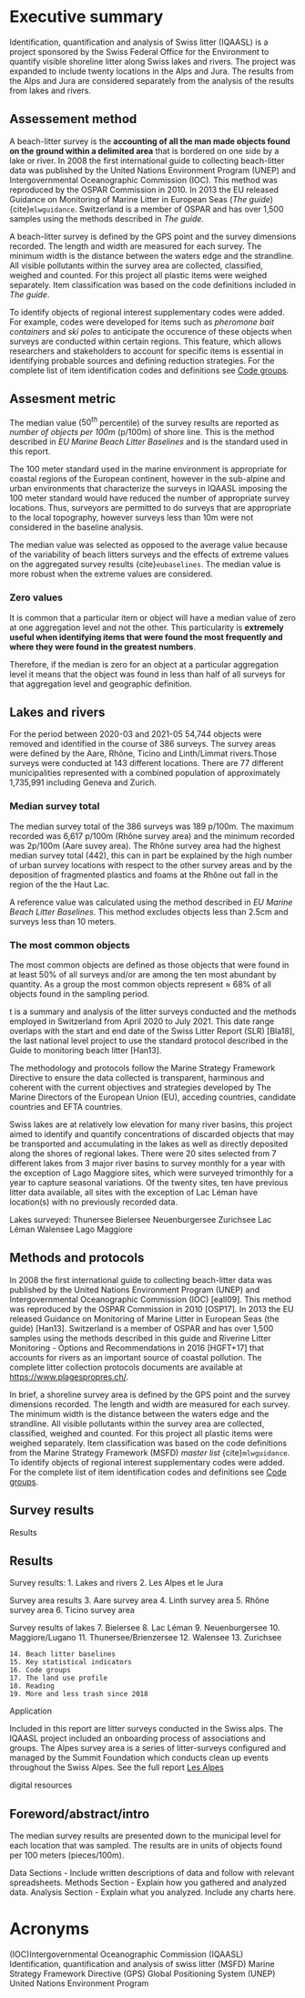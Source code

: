 # Executive summary
Identification, quantification and analysis of Swiss litter (IQAASL) is a project sponsored by the Swiss Federal Office for
the Environment to quantify visible shoreline litter along Swiss lakes and rivers. The project was expanded to include twenty
locations in the Alps and Jura. The results from the Alps and Jura are considered separately from the analysis of the results 
from lakes and rivers.

## Assessement method

A beach-litter survey is the __accounting of all the man made objects found on the ground within a delimited area__ that is bordered on one side by a lake or river. In 2008 the first international guide to collecting beach-litter data was published by the United Nations Environment Program (UNEP) and Intergovernmental Oceanographic Commission (IOC). This method was reproduced by the OSPAR Commission in 2010. In 2013 the EU released Guidance on Monitoring of Marine Litter in European Seas (_The guide_) {cite}`mlwguidance`. Switzerland is a member of OSPAR and has over 1,500 samples using the methods described in _The guide_.

A beach-litter survey is defined by the GPS point and the survey dimensions recorded. The length and width are measured for each survey. The minimum width is the distance between the waters edge and the strandline. All visible pollutants within the survey area are collected, classified, weighed and counted. For this project all plastic items were weighed separately. Item classification was based on the code definitions included in _The guide_. 

To identify objects of regional interest supplementary codes were added. For example, codes were developed for items such as _pheromone bait containers_ and _ski poles_ to anticipate the occurence of these objects when surveys are conducted within certain regions. This feature, which allows researchers and stakeholders to account for specific items is essential in identifying probable sources and defining reduction strategies. For the complete list of item identification codes and definitions see [Code groups](codegroups).

## Assesment metric

The median value ($50^{th}$ percentile) of the survey results are reported as _number of objects per 100m_ (p/100m) of shore line. This is the method described in _EU Marine Beach Litter Baselines_ and is the standard used in this report. 

The 100 meter standard used in the marine environment is appropriate for coastal regions of the European continent, however in the sub-alpine and urban environments that characterize the surveys in IQAASL imposing the 100 meter standard would have reduced the number of appropriate survey locations. Thus, surveyors are permitted to do surveys that are appropriate to the local topography, however surveys less than 10m were not considered in the baseline analysis.

The median value was selected as opposed to the average value because of the variability of beach litters surveys and the effects of extreme values on the aggregated survey results {cite}`eubaselines`. The median value is more robust when the extreme values are considered.

### Zero values

It is common that a particular item or object will have a median value of zero at one aggregation level and not the other. This particularity is __extremely useful when identifying items that were found the most frequently and where they were found in the greatest numbers__.

Therefore, if the median is zero for an object at a particular aggregation level it means that the object was found in less than half of all surveys for that aggregation level and geographic definition.

## Lakes and rivers

For the period between 2020-03 and 2021-05 54,744 objects were removed and identified in the course of 386 surveys. The survey areas were defined by the Aare, Rhône, Ticino and Linth/Limmat rivers.Those surveys were conducted at 143 different locations. There are 77 different municipalities represented with a combined population of approximately 1,735,991 including Geneva and Zurich.

### Median survey total

The median survey total of the 386 surveys was 189 p/100m. The maximum recorded was 6,617 p/100m (Rhône survey area) and the minimum recorded was 2p/100m (Aare suvey area). The Rhône survey area had the highest median survey total (442), this can in part be explained by the high number of urban survey locations with respect to the other survey areas and by the deposition of fragmented plastics and foams at the Rhône out fall in the region of the the Haut Lac.

A reference value was calculated using the method described in _EU Marine Beach Litter Baselines_. This method excludes objects less than 2.5cm and surveys less than 10 meters.

### The most common objects

The most common objects are defined as those objects that were found in at least 50% of all surveys and/or are among the ten most abundant by quantity. As a group the most common objects represent $\approx$ 68% of all objects found in the sampling period.



t is a summary and analysis of the litter surveys conducted and the methods employed in Switzerland from April 2020 to July 2021. This date range overlaps with the start and end date of the Swiss Litter Report (SLR) [Bla18], the last national level project to use the standard protocol described in the Guide to monitoring beach litter [Han13].

The methodology and protocols follow the Marine Strategy Framework Directive to ensure the data collected is transparent, harminous and coherent with the current objectives and strategies developed by The Marine Directors of the European Union (EU), acceding countries, candidate countries and EFTA countries. 

Swiss lakes are at relatively low elevation for many river basins, this project aimed to identify and quantify concentrations of discarded objects that may be transported and accumulating in the lakes as well as directly deposited along the shores of regional lakes. There were 20 sites selected from 7 different lakes from 3 major river basins to survey monthly for a year with the exception of Lago Maggiore sites, which were surveyed trimonthly for a year to capture seasonal variations. Of the twenty sites, ten have previous litter data available, all sites with the exception of Lac Léman have location(s) with no previously recorded data.


Lakes surveyed:
    Thunersee
    Bielersee
    Neuenburgersee
    Zurichsee
    Lac Léman
    Walensee
    Lago Maggiore

## Methods and protocols

In 2008 the first international guide to collecting beach-litter data was published by the United Nations Environment Program (UNEP) and Intergovernmental Oceanographic Commission (IOC) [eall09]. This method was reproduced by the OSPAR Commission in 2010 [OSP17]. In 2013 the EU released Guidance on Monitoring of Marine Litter in European Seas (the guide) [Han13]. Switzerland is a member of OSPAR and has over 1,500 samples using the methods described in this guide and Riverine Litter Monitoring - Options and Recommendations in 2016 [HGFT+17] that accounts for rivers as an important source of coastal pollution. The complete litter collection protocols documents are available at https://www.plagespropres.ch/.

In brief, a shoreline survey area is defined by the GPS point and the survey dimensions recorded. The length and width are measured for each survey. The minimum width is the distance between the waters edge and the strandline. All visible pollutants within the survey area are collected, classified, weighed and counted. For this project all plastic items were weighed separately. Item classification was based on the code definitions from the Marine Strategy Framework (MSFD) _master list_ {cite}`mlwguidance`. To identify objects of regional interest supplementary codes were added. For the complete list of item identification codes and definitions see [Code groups](codegroups).

## Survey results 
Results 

## Results 
Survey results:
    1. Lakes and rivers
    2. Les Alpes et le Jura

Survey area results
    3. Aare survey area
    4. Linth survey area
    5. Rhône survey area
    6. Ticino survey area

Survey results of lakes 
    7. Bielersee
    8. Lac Léman
    9. Neuenburgersee
    10. Maggiore/Lugano
    11. Thunersee/Brienzersee
    12. Walensee
    13. Zurichsee


    14. Beach litter baselines
    15. Key statistical indicators
    16. Code groups
    17. The land use profile
    18. Reading
    19. More and less trash since 2018

Application
    
Included in this report are litter surveys conducted in the Swiss alps. The IQAASL project included an onboarding process of associations and groups. The Alpes survey area is a series of litter-surveys configured and managed by the Summit Foundation which conducts clean up events throughout the Swiss Alpes. See the full report [Les Alpes](lesalpes) 

digital resources

## Foreword/abstract/intro


The median survey results are presented down to the municipal level for each location that was sampled. The results are in units of objects found per 100 meters (pieces/100m).

Data Sections - Include written descriptions of data and follow with relevant spreadsheets.
Methods Section - Explain how you gathered and analyzed data.
Analysis Section - Explain what you analyzed. Include any charts here.

# Acronyms
(IOC)Intergovernmental Oceanographic Commission 
(IQAASL) Identification, quantification and analysis of swiss litter 
(MSFD) Marine Strategy Framework Directive
(GPS) Global Positioning System
(UNEP) United Nations Environment Program